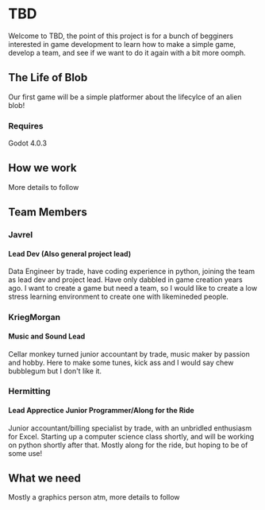 # TBD

Welcome to TBD, the point of this project is for a bunch of begginers interested in game development to learn how to make a simple game, develop a team, and see if we want to do it again with a bit more oomph.

## The Life of Blob
Our first game will be a simple platformer about the lifecylce of an alien blob!

### Requires
Godot 4.0.3

## How we work

More details to follow

## Team Members

### Javrel
#### Lead Dev (Also general project lead)
Data Engineer by trade, have coding experience in python, joining the team as lead dev and project lead. Have only dabbled in game creation years ago. I want to create a game but need a team, so I would like to create a low stress learning environment to create one with likemineded people.

### KriegMorgan
#### Music and Sound Lead
Cellar monkey turned junior accountant by trade, music maker by passion and hobby. Here to make some tunes, kick ass and I would say chew bubblegum but I don't like it.

### Hermitting
#### Lead Apprectice Junior Programmer/Along for the Ride
Junior accountant/billing specialist by trade, with an unbridled enthusiasm for Excel. Starting up a computer science class shortly, and will be working on python shortly after that. Mostly along for the ride, but hoping to be of some use!

## What we need

Mostly a graphics person atm, more details to follow
